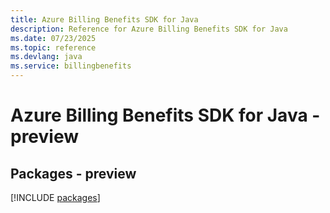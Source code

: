 ```yaml
---
title: Azure Billing Benefits SDK for Java
description: Reference for Azure Billing Benefits SDK for Java
ms.date: 07/23/2025
ms.topic: reference
ms.devlang: java
ms.service: billingbenefits
---
```

# Azure Billing Benefits SDK for Java - preview
## Packages - preview
[!INCLUDE [packages](billing-benefits-index.md)]